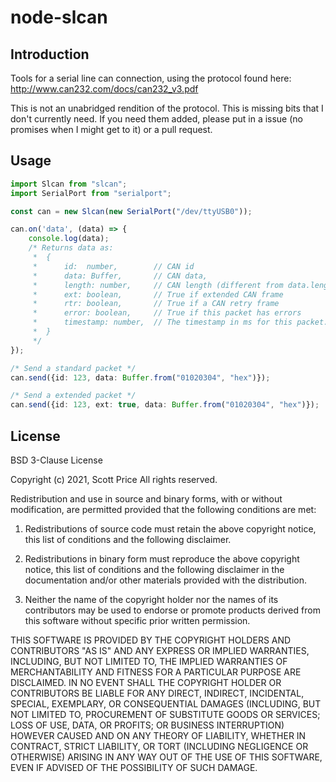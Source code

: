 # node-slcan

## Introduction

Tools for a serial line can connection, using the protocol found here:  
http://www.can232.com/docs/can232_v3.pdf

This is not an unabridged rendition of the protocol.  This is missing bits that I don't currently
need.  If you need them added, please put in a issue (no promises when I might get to it) or a pull
request.

## Usage

~~~~~ts
import Slcan from "slcan";
import SerialPort from "serialport";

const can = new Slcan(new SerialPort("/dev/ttyUSB0"));

can.on('data', (data) => {
    console.log(data);
    /* Returns data as:
     *  {
     *      id:  number,        // CAN id
     *      data: Buffer,       // CAN data,
     *      length: number,     // CAN length (different from data.length),
     *      ext: boolean,       // True if extended CAN frame
     *      rtr: boolean,       // True if a CAN retry frame
     *      error: boolean,     // True if this packet has errors
     *      timestamp: number,  // The timestamp in ms for this packet.  Maxes out at 60,000 and rolls over.
     *  }
     */
});

/* Send a standard packet */
can.send({id: 123, data: Buffer.from("01020304", "hex")});

/* Send a extended packet */
can.send({id: 123, ext: true, data: Buffer.from("01020304", "hex")});

~~~~~

## License

BSD 3-Clause License

Copyright (c) 2021, Scott Price
All rights reserved.

Redistribution and use in source and binary forms, with or without
modification, are permitted provided that the following conditions are met:

1. Redistributions of source code must retain the above copyright notice, this
   list of conditions and the following disclaimer.

2. Redistributions in binary form must reproduce the above copyright notice,
   this list of conditions and the following disclaimer in the documentation
   and/or other materials provided with the distribution.

3. Neither the name of the copyright holder nor the names of its
   contributors may be used to endorse or promote products derived from
   this software without specific prior written permission.

THIS SOFTWARE IS PROVIDED BY THE COPYRIGHT HOLDERS AND CONTRIBUTORS "AS IS"
AND ANY EXPRESS OR IMPLIED WARRANTIES, INCLUDING, BUT NOT LIMITED TO, THE
IMPLIED WARRANTIES OF MERCHANTABILITY AND FITNESS FOR A PARTICULAR PURPOSE ARE
DISCLAIMED. IN NO EVENT SHALL THE COPYRIGHT HOLDER OR CONTRIBUTORS BE LIABLE
FOR ANY DIRECT, INDIRECT, INCIDENTAL, SPECIAL, EXEMPLARY, OR CONSEQUENTIAL
DAMAGES (INCLUDING, BUT NOT LIMITED TO, PROCUREMENT OF SUBSTITUTE GOODS OR
SERVICES; LOSS OF USE, DATA, OR PROFITS; OR BUSINESS INTERRUPTION) HOWEVER
CAUSED AND ON ANY THEORY OF LIABILITY, WHETHER IN CONTRACT, STRICT LIABILITY,
OR TORT (INCLUDING NEGLIGENCE OR OTHERWISE) ARISING IN ANY WAY OUT OF THE USE
OF THIS SOFTWARE, EVEN IF ADVISED OF THE POSSIBILITY OF SUCH DAMAGE.
